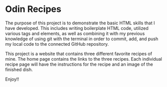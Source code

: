 # Odin Recipes

The purpose of this project is to demonstrate the basic HTML skills that I have developed.
This includes writing boilerplate HTML code, utilized various tags and elements, as well as combining it with my previous knowledge of using git with the terminal in order to commit, add, and push my local code to the connected GitHub repository.

This project is a website that contains three different favorite recipes of mine. The home page contains the links to the three recipes. Each individual recipe page will have the instructions for the recipe and an image of the finished dish.

Enjoy!!